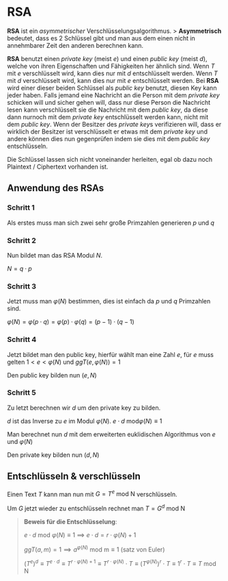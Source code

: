 # RSA

 **RSA** ist ein *asymmetrischer* Verschlüsselungsalgorithmus.   >  **Asymmetrisch** bedeutet, dass es 2 Schlüssel gibt und man aus dem einen nicht in annehmbarer Zeit den anderen berechnen kann.

**RSA** benutzt einen *private key* (meist $e$) und einen *public key* (meist $d$), welche von ihren Eigenschaften und Fähigkeiten her ähnlich sind. Wenn $T$ mit $e$ verschlüsselt wird, kann dies nur mit $d$ entschlüsselt werden. Wenn $T$ mit $d$ verschlüsselt wird, kann dies nur mit $e$ entschlüsselt werden. Bei **RSA** wird einer dieser beiden Schlüssel als *public key* benutzt, diesen Key kann jeder haben. Falls jemand eine Nachricht an die Person mit dem *private key* schicken will und sicher gehen will, dass nur diese Person die Nachricht lesen kann verschlüsselt sie die Nachricht mit dem *public key*, da diese dann nurnoch mit dem *private key* entschlüsselt werden kann, nicht mit dem *public key*. Wenn der Besitzer des *private key*s verifizieren will, dass er wirklich der Besitzer ist verschlüsselt er etwas mit dem *private key* und andere können dies nun gegenprüfen indem sie dies mit dem *public key* entschlüsseln.  

Die Schlüssel lassen sich nicht voneinander herleiten, egal ob dazu noch Plaintext / Ciphertext vorhanden ist.

## Anwendung des RSAs

### Schritt 1

Als erstes muss man sich zwei sehr große Primzahlen generieren $p$ und $q$

### Schritt 2

Nun bildet man das RSA Modul $N$.

$N = q\cdot p$

### Schritt 3

Jetzt muss man $\varphi(N)$ bestimmen, dies ist einfach da $p$ und $q$ Primzahlen sind.

$\varphi(N)= \varphi(p\cdot q) = \varphi(p) \cdot \varphi(q) = (p-1)\cdot (q-1)$

### Schritt 4

Jetzt bildet man den public key, hierfür wählt man eine Zahl $e$, für $e$ muss gelten  $1 < e < \varphi(N)$ und $ggT(e, \varphi(N)) = 1$

Den public key bilden nun $(e, N)$

### Schritt 5

Zu letzt berechnen wir $d$ um den private key zu bilden.

$d$ ist das Inverse zu $e$ im Modul $\varphi(N)$. 
$e \cdot d \text{ mod} \varphi(N) \equiv 1$

Man berechnet nun $d$ mit dem erweiterten euklidischen Algorithmus von $e$ und $\varphi(N)$

Den private key bilden nun $(d, N)$     

## Entschlüsseln & verschlüsseln

Einen Text $T$ kann man nun mit $G=T^e\text{ mod N}$ verschlüsseln.

Um $G$ jetzt wieder zu entschlüsseln rechnet man $T=G^d\text{ mod N}$

>  **Beweis für die Entschlüsselung**:
>
>  $e\cdot d\text{ mod  } \varphi(N) \equiv 1$ $\implies$ $e\cdot d = r \cdot \varphi(N)+1$
>
> $ggT(a,m)=1 \implies a^{\varphi(N)} \text{ mod m} \equiv 1$ (satz von Euler)
>
> $(T^e)^d \equiv T^{e \cdot d} \equiv T^{r \cdot \varphi(N)+1} \equiv T^{r \cdot \varphi(N)} \cdot T \equiv (T^{\varphi(N)})^r \cdot T \equiv 1^r \cdot T \equiv T \text{ mod N}$
